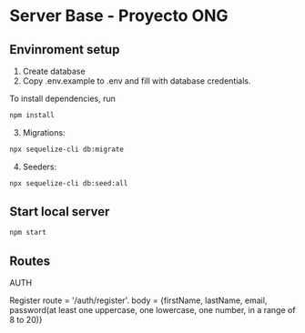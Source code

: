 # Server Base - Proyecto ONG


## Envinroment setup

1) Create database
2) Copy .env.example to .env and fill with database credentials.

To install dependencies, run
``` bash
npm install
```

3) Migrations:
``` bash
npx sequelize-cli db:migrate
```

4) Seeders:
``` bash
npx sequelize-cli db:seed:all
```

## Start local server

``` bash
npm start
```

## Routes 

AUTH

Register 
route = '/auth/register'. 
body = {firstName, lastName, email, password(at least one uppercase, one lowercase, one number, in a range of 8 to 20)}

